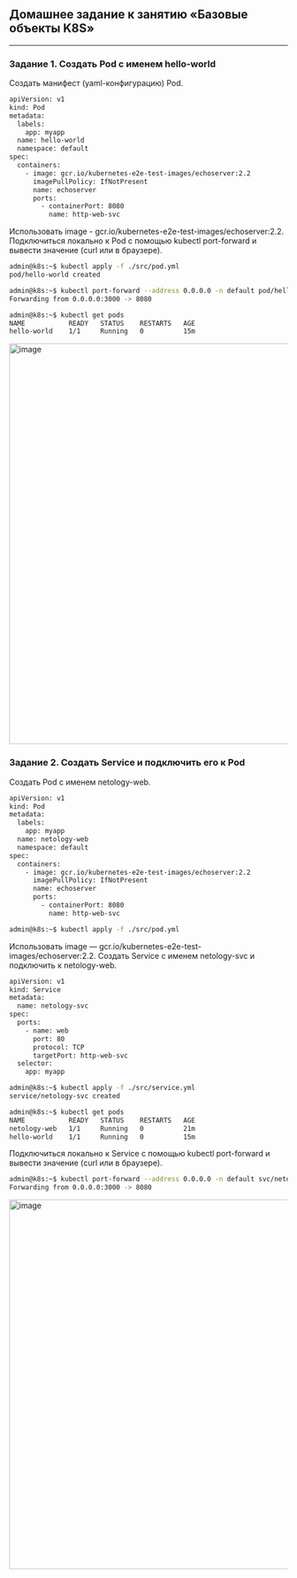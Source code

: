 ## Домашнее задание к занятию «Базовые объекты K8S»
----
### Задание 1. Создать Pod с именем hello-world
Создать манифест (yaml-конфигурацию) Pod.
```bash
apiVersion: v1
kind: Pod
metadata:
  labels:
    app: myapp
  name: hello-world
  namespace: default
spec:
  containers:
    - image: gcr.io/kubernetes-e2e-test-images/echoserver:2.2
      imagePullPolicy: IfNotPresent
      name: echoserver
      ports:
        - containerPort: 8080
          name: http-web-svc
```
Использовать image - gcr.io/kubernetes-e2e-test-images/echoserver:2.2.
Подключиться локально к Pod с помощью kubectl port-forward и вывести значение (curl или в браузере).
```bash
admin@k8s:~$ kubectl apply -f ./src/pod.yml
pod/hello-world created

admin@k8s:~$ kubectl port-forward --address 0.0.0.0 -n default pod/hello-world 3000:8080
Forwarding from 0.0.0.0:3000 -> 8080
```
```bash
admin@k8s:~$ kubectl get pods
NAME           READY   STATUS    RESTARTS   AGE
hello-world    1/1     Running   0          15m
```
<img width="724" alt="image" src="https://github.com/ruzina-0607/devops-netology/assets/104915472/92d31400-b976-43ea-a702-a0a2a2958fb3">

### Задание 2. Создать Service и подключить его к Pod
Создать Pod с именем netology-web.
```bash
apiVersion: v1
kind: Pod
metadata:
  labels:
    app: myapp
  name: netology-web
  namespace: default
spec:
  containers:
    - image: gcr.io/kubernetes-e2e-test-images/echoserver:2.2
      imagePullPolicy: IfNotPresent
      name: echoserver
      ports:
        - containerPort: 8080
          name: http-web-svc
```
```bash
admin@k8s:~$ kubectl apply -f ./src/pod.yml
```
Использовать image — gcr.io/kubernetes-e2e-test-images/echoserver:2.2.
Создать Service с именем netology-svc и подключить к netology-web.
```bash
apiVersion: v1
kind: Service
metadata:
  name: netology-svc
spec:
  ports:
    - name: web
      port: 80
      protocol: TCP
      targetPort: http-web-svc
  selector:
    app: myapp
```
```bash
admin@k8s:~$ kubectl apply -f ./src/service.yml
service/netology-svc created
```
```bash
admin@k8s:~$ kubectl get pods
NAME           READY   STATUS    RESTARTS   AGE
netology-web   1/1     Running   0          21m
hello-world    1/1     Running   0          15m
```
Подключиться локально к Service с помощью kubectl port-forward и вывести значение (curl или в браузере).
```bash
admin@k8s:~$ kubectl port-forward --address 0.0.0.0 -n default svc/netology-svc 3000:80
Forwarding from 0.0.0.0:3000 -> 8080
```
<img width="668" alt="image" src="https://github.com/ruzina-0607/devops-netology/assets/104915472/eb0723df-da10-40d9-acd7-bee7f2d6ee55">

